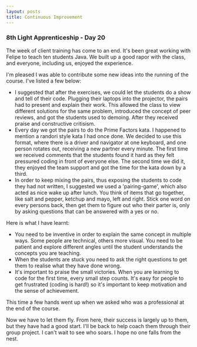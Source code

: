 ```yaml
---
layout: posts
title: Continuous Improvement
---
```

### 8th Light Apprenticeship - Day 20

The week of client training has come to an end. It's been great working with Felipe to teach ten students Java. We built up a good rapor with the class, and everyone, including us, enjoyed the experience. 

<!--break-->

I'm pleased I was able to contribute some new ideas into the running of the course. I've listed a few below: 

- I suggested that after the exercises, we could let the students do a show and tell of their code. Plugging their laptops into the projector, the pairs had to present and explain their work. This allowed the class to view different solutions for the same problem, introduced the concept of peer reviews, and got the students used to demoing. After they received praise and constructive critisism.
- Every day we got the pairs to do the Prime Factors kata. I happened to mention a randori style kata I had once done. We decided to use this format, where there is a driver and navigator at one keyboard, and one person rotates out, receiving a new partner every minute. The first time we received comments that the students found it hard as they felt pressured coding in front of everyone else. The second time we did it, they enjoyed the team support and got the time for the kata down by a third.
- In order to keep mixing the pairs, thus exposing the students to code they had not written, I suggested we used a 'pairing-game', which also acted as nice wake up after lunch. You think of items that go together, like salt and pepper, ketchup and mayo, left and right. Stick one word on every persons back, then get them to figure out who their parter is, only by asking questions that can be answered with a yes or no. 

Here is what I have learnt:

- You need to be inventive in order to explain the same concept in multiple ways. Some people are technical, others more visual. You need to be patient and explore different angles until the student understands the concepts you are teaching.
- When the students are stuck you need to ask the right questions to get them to realise what they have done wrong. 
- It's important to praise the small victories. When you are learning to code for the first time, every small step counts. It's easy for people to get frustrated (coding is hard!) so it's important to keep motivation and the sense of achievement.

This time a few hands went up when we asked who was a professional at the end of the course.

Now we have to let them fly. From here, their success is largely up to them, but they have had a good start. I'll be back to help coach them through their group project. I can't wait to see who soars. I hope no one falls from the nest.





